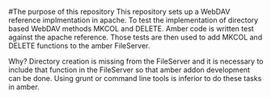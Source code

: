 #The purpose of this repository
This repository sets up a WebDAV reference implmentation in apache. To test the implementation of directory based WebDAV methods MKCOL and DELETE. Amber code is written test against the apache reference. Those tests are then used to add MKCOL and DELETE functions to the amber FileServer.

Why? Directory creation is missing from the FileServer and it is necessary to include that function in the FileServer so that amber addon development can be done. Using grunt or command line tools is inferior to do these tasks in amber.
